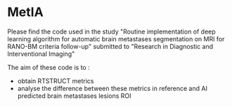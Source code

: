 # MetIA

Please find the code used in the study "Routine implementation of deep learning algorithm for automatic brain metastases segmentation on MRI for RANO-BM criteria follow-up" submitted to "Research in Diagnostic and Interventional Imaging"

The aim of these code is to :
  - obtain RTSTRUCT metrics
  - analyse the difference between these metrics in reference and AI predicted brain metastases lesions ROI
